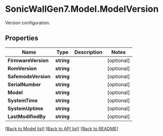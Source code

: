 # SonicWallGen7.Model.ModelVersion
Version configuration.

## Properties

Name | Type | Description | Notes
------------ | ------------- | ------------- | -------------
**FirmwareVersion** | **string** |  | [optional] 
**RomVersion** | **string** |  | [optional] 
**SafemodeVersion** | **string** |  | [optional] 
**SerialNumber** | **string** |  | [optional] 
**Model** | **string** |  | [optional] 
**SystemTime** | **string** |  | [optional] 
**SystemUptime** | **string** |  | [optional] 
**LastModifiedBy** | **string** |  | [optional] 

[[Back to Model list]](../README.md#documentation-for-models) [[Back to API list]](../README.md#documentation-for-api-endpoints) [[Back to README]](../README.md)

